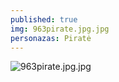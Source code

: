 ```yaml
---
published: true
img: 963pirate.jpg.jpg
personazas: Piratė
---
```

![963pirate.jpg.jpg]({{site.baseurl}}/img/personazai/963pirate.jpg.jpg)

